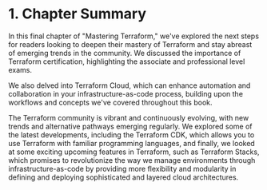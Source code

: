 # 1. Chapter Summary

In this final chapter of "Mastering Terraform," we've explored the next steps for readers looking to deepen their mastery of Terraform and stay abreast of emerging trends in the community. We discussed the importance of Terraform certification, highlighting the associate and professional level exams. 

We also delved into Terraform Cloud, which can enhance automation and collaboration in your infrastructure-as-code process, building upon the workflows and concepts we've covered throughout this book.

The Terraform community is vibrant and continuously evolving, with new trends and alternative pathways emerging regularly. We explored some of the latest developments, including the Terraform CDK, which allows you to use Terraform with familiar programming languages, and finally, we looked at some exciting upcoming features in Terraform, such as Terraform Stacks, which promises to revolutionize the way we manage environments through infrastructure-as-code by providing more flexibility and modularity in defining and deploying sophisticated and layered cloud architectures. 
